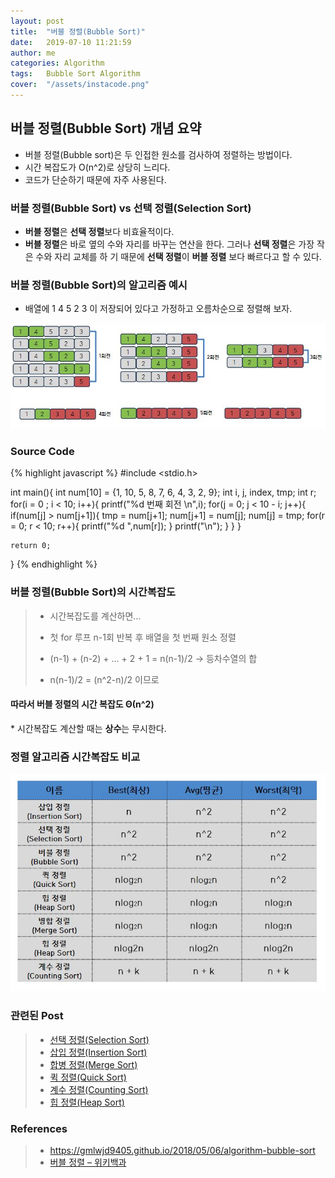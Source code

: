 ```yaml
---
layout: post
title:  "버블 정렬(Bubble Sort)"
date:   2019-07-10 11:21:59
author: me
categories: Algorithm
tags:	Bubble Sort Algorithm
cover:  "/assets/instacode.png"
---
```

## 버블 정렬(Bubble Sort) 개념 요약
* 버블 정렬(Bubble sort)은 두 인접한 원소를 검사하여 정렬하는 방법이다.
* 시간 복잡도가 O(n^2)로 상당히 느리다.
* 코드가 단순하기 때문에 자주 사용된다.

### 버블 정렬(Bubble  Sort) vs 선택 정렬(Selection Sort)
* <strong>버블 정렬</strong>은 <strong>선택 정렬</strong>보다 비효율적이다.
* <strong>버블 정렬</strong>은 바로 옆의 수와 자리를 바꾸는 연산을 한다. 그러나 <strong>선택 정렬</strong>은 가장 작은 수와 자리 교체를 하 기 때문에 <strong>선택 정렬</strong>이 <strong>버블 정렬</strong> 보다 빠르다고 할 수 있다.


### 버블 정렬(Bubble Sort)의 알고리즘 예시

 * 배열에 1 4 5 2 3 이 저장되어 있다고 가정하고 오름차순으로 정렬해 보자.


<a href="/assets/images/algorithm/sort/bubblesort.JPG" data-lightbox="falcon9-large" data-title="Check out the image">
  <img src="/assets/images/algorithm/sort/bubblesort.JPG" title="Check out the image">
</a>

### Source Code
{% highlight javascript %}
#include <stdio.h>

int main(){
	int num[10] = {1, 10, 5, 8, 7, 6, 4, 3, 2, 9};
	int i, j, index, tmp;
	int r;
	for(i = 0 ; i < 10; i++){
		printf("%d 번째 회전 \n",i);
		for(j = 0; j < 10 - i; j++){
			if(num[j] > num[j+1]){
				tmp = num[j+1];
				num[j+1] = num[j];
				num[j] = tmp;
				for(r = 0; r < 10; r++){
					printf("%d ",num[r]);
				}
				printf("\n");
			}
		}
	}

	return 0;
}
{% endhighlight %}


### 버블 정렬(Bubble  Sort)의 시간복잡도
> 
> * 시간복잡도를 계산하면...
> * 첫 for 루프 n-1회 반복 후 배열을 첫 번째 원소 정렬
> * (n-1) + (n-2) + ... + 2 + 1 = n(n-1)/2 -> 등차수열의 합
> 
> 
> * n(n-1)/2 = (n^2-n)/2 이므로 
<h4>따라서 버블 정렬의 시간 복잡도 Θ(n^2)</h4>
  * 시간복잡도 계산할 때는 <strong>상수</strong>는 무시한다.


### 정렬 알고리즘 시간복잡도 비교
<a href="/assets/images/algorithm/sort/sorting_bigo_comp.JPG" data-lightbox="falcon9-large" data-title="Check out the image">
  <img src="/assets/images/algorithm/sort/sorting_bigo_comp.JPG" title="Check out the image">
</a>


### 관련된 Post
> * <a href="https://doorisopen.github.io/sort/2019/07/09/selectionsort.html">선택 정렬(Selection Sort)<a>
> * <a href="https://doorisopen.github.io/sort/2019/07/10/insertionsort.html">삽입 정렬(Insertion Sort)<a>
> * <a href="https://doorisopen.github.io/sort/2019/07/10/mergesort.html">합병 정렬(Merge Sort)<a>
> * <a href="https://doorisopen.github.io/sort/2019/07/10/quicksort.html">퀵 정렬(Quick Sort)<a>
> * <a href="https://doorisopen.github.io/sort/2019/07/17/countingsort.html">계수 정렬(Counting Sort)<a>
> * <a href="https://doorisopen.github.io/sort/2019/07/17/heapsort.html">힙 정렬(Heap Sort)<a>



### References
> * <a href="https://gmlwjd9405.github.io/2018/05/06/algorithm-bubble-sort.html">https://gmlwjd9405.github.io/2018/05/06/algorithm-bubble-sort<a>
> * <a href="https://ko.wikipedia.org/wiki/%EA%B1%B0%ED%92%88_%EC%A0%95%EB%A0%AC">버블 정렬 – 위키백과<a>